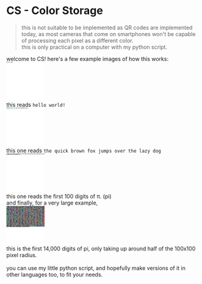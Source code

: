 # CS - Color Storage
> this is not suitable to be implemented
> as QR codes are implemented today,
> as most cameras that come on smartphones won't
> be capable of processing each pixel as a different color.<br>
> this is only practical on a computer with my python script.

welcome to CS! here's a few example images of how this works:<br>
![CS example #1](examples/example1.png)<br>
this reads `hello world!`<br>
![CS example #2](examples/example2.png)<br>
this one reads `the quick brown fox jumps over the lazy dog`<br>
![CS example #3](examples/example3.png)<br>
this one reads the first 100 digits of π. (pi)<br>
and finally, for a very large example,<br>
![CS example #4](examples/example4.png)<br>
this is the first 14,000 digits of pi, only taking up around half of the 100x100 pixel radius.<br>
<br>
you can use my little python script, and hopefully make versions of it in other languages too, to fit your needs.
